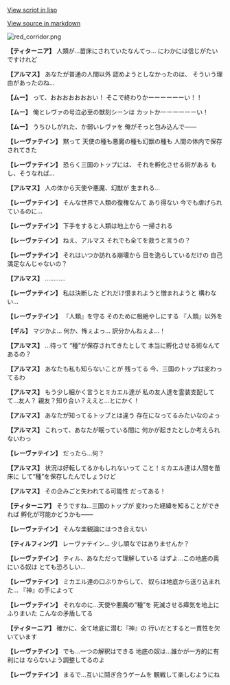 [View script in lisp](../scripts/100803040.txt)

[View source in markdown](100803040.md)

![red_corridor.png](../images/backgrounds/red_corridor.png)

**【ティターニア】**
人類が…苗床にされていたなんてっ…
にわかには信じがたいですけれど

**【アルマス】**
あなたが普通の人間以外
認めようとしなかったのは、
そういう理由があったのね…

**【ムー】**
って、おおおおおおおい！
そこで終わりかーーーーーーい！！

**【ムー】**
俺とレヴァの号泣必至の獣刻シーンは
カットかーーーーーーい！

**【ムー】**
うちひしがれた、か弱いレヴァを
俺がそっと包み込んで――

**【レーヴァテイン】**
黙って
天使の種も悪魔の種も幻獣の種も
人間の体内で保存されてきた

**【レーヴァテイン】**
恐らく三国のトップには、
それを孵化させる術がある
もし、そうなれば…

**【アルマス】**
人の体から天使や悪魔、幻獣が
生まれる…

**【レーヴァテイン】**
そんな世界で人類の復権なんて
あり得ない
今でも虐げられているのに…

**【レーヴァテイン】**
下手をすると人類は地上から
一掃される

**【レーヴァテイン】**
ねえ、アルマス
それでも全てを救うと言うの？

**【レーヴァテイン】**
それはいつか訪れる崩壊から
目を逸らしているだけの
自己満足なんじゃないの？

**【アルマス】**
…………

**【レーヴァテイン】**
私は決断した
どれだけ恨まれようと憎まれようと
構わない…

**【レーヴァテイン】**
『人類』を守る
そのために根絶やしにする
『人類』以外を

**【ギル】**
マジかよ…
何か、怖ぇよっ…
訳分かんねぇよ…！

**【アルマス】**
…待って
“種”が保存されてきたとして
本当に孵化させる術なんてあるの？

**【アルマス】**
あなたも私も知らないことが
残ってる
今、三国のトップは変わってるわ

**【アルマス】**
もう少し細かく言うとミカエル達が
私の友人達を霊装支配してて…友人？
親友？知り合い？ええと…とにかく！

**【アルマス】**
あなたが知ってるトップとは違う
存在になってるみたいなのよっ

**【アルマス】**
これって、あなたが眠っている間に
何かが起きたとしか考えられないわっ

**【レーヴァテイン】**
だったら…何？

**【アルマス】**
状況は好転してるかもしれないって
こと！ミカエル達は人間を苗床に
して“種”を保存したんでしょうけど

**【アルマス】**
その企みごと失われてる可能性
だってある！

**【ティターニア】**
そうですね…三国のトップが
変わった経緯を知ることができれば
孵化が可能かどうかも――

**【レーヴァテイン】**
そんな楽観論にはつき合えない

**【ティルフィング】**
レーヴァテイン…
少し頑なではありませんか？

**【レーヴァテイン】**
ティル、あなただって理解している
はずよ…この地底の奥にいる奴は
とても恐ろしい…

**【レーヴァテイン】**
ミカエル達の口ぶりからして、
奴らは地底から送り込まれた…
『神』の手によって

**【レーヴァテイン】**
それなのに…天使や悪魔の“種”を
死滅させる瘴気を地上にふりまいた
こんなの矛盾してる

**【ティターニア】**
確かに、全て地底に潜む『神』の
行いだとすると一貫性を欠いています

**【レーヴァテイン】**
でも…一つの解釈はできる
地底の奴は…誰かが一方的に有利には
ならないよう調整してるのよ

**【レーヴァテイン】**
まるで…互いに鬩ぎ合うゲームを
観戦して楽しむようにね